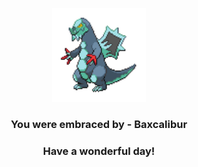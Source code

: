 <p align="center">
    <img src="https://raw.githubusercontent.com/PokeAPI/sprites/master/sprites/pokemon/998.png" width="150" height="150">
</p>
<h3 align="center">You were embraced by - <b>Baxcalibur</b></h3>
<h3 align="center">Have a wonderful day!</h3>
